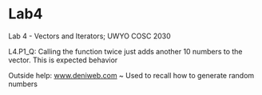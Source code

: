 # Lab4
Lab 4 - Vectors and Iterators; UWYO COSC 2030

L4.P1_Q: Calling the function twice just adds another 10 numbers to the vector. This is expected behavior

Outside help:
  www.deniweb.com ~ Used to recall how to generate random numbers
